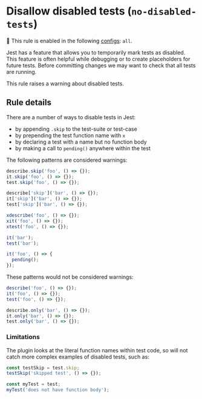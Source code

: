 # Disallow disabled tests (`no-disabled-tests`)

💼 This rule is enabled in the following
[configs](https://github.com/jest-community/eslint-plugin-jest#shareable-configurations):
`all`.

<!-- end rule header - generated by `yarn tools:regenerate-docs` -->

Jest has a feature that allows you to temporarily mark tests as disabled. This
feature is often helpful while debugging or to create placeholders for future
tests. Before committing changes we may want to check that all tests are
running.

This rule raises a warning about disabled tests.

## Rule details

There are a number of ways to disable tests in Jest:

- by appending `.skip` to the test-suite or test-case
- by prepending the test function name with `x`
- by declaring a test with a name but no function body
- by making a call to `pending()` anywhere within the test

The following patterns are considered warnings:

```js
describe.skip('foo', () => {});
it.skip('foo', () => {});
test.skip('foo', () => {});

describe['skip']('bar', () => {});
it['skip']('bar', () => {});
test['skip']('bar', () => {});

xdescribe('foo', () => {});
xit('foo', () => {});
xtest('foo', () => {});

it('bar');
test('bar');

it('foo', () => {
  pending();
});
```

These patterns would not be considered warnings:

```js
describe('foo', () => {});
it('foo', () => {});
test('foo', () => {});

describe.only('bar', () => {});
it.only('bar', () => {});
test.only('bar', () => {});
```

### Limitations

The plugin looks at the literal function names within test code, so will not
catch more complex examples of disabled tests, such as:

```js
const testSkip = test.skip;
testSkip('skipped test', () => {});

const myTest = test;
myTest('does not have function body');
```
